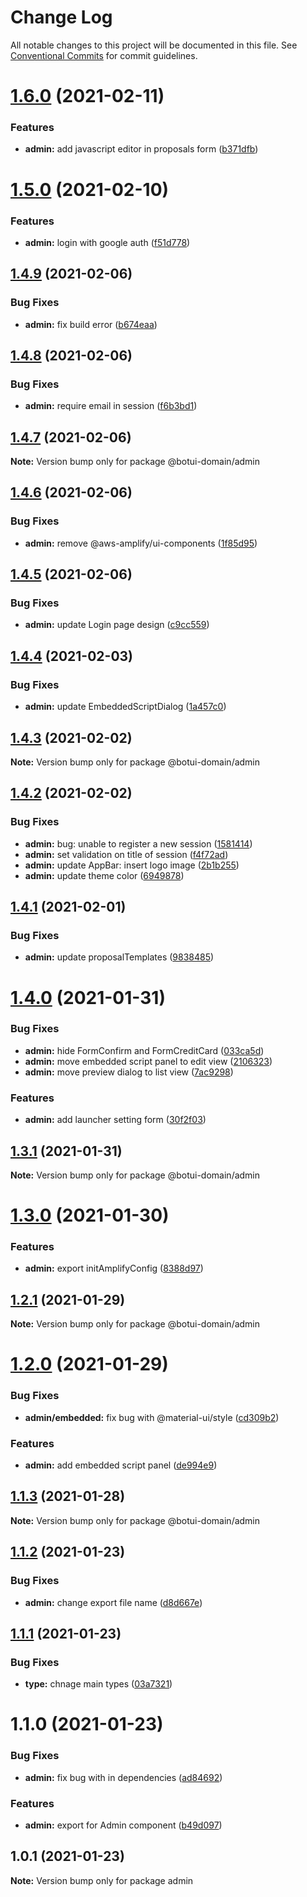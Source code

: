 # Change Log

All notable changes to this project will be documented in this file.
See [Conventional Commits](https://conventionalcommits.org) for commit guidelines.

# [1.6.0](https://github.com/aiji42/botui-child-next/compare/@botui-domain/admin@1.5.0...@botui-domain/admin@1.6.0) (2021-02-11)


### Features

* **admin:** add javascript editor in proposals form ([b371dfb](https://github.com/aiji42/botui-child-next/commit/b371dfb599e02b80eb8f6d09bc79e48aef94ed8f))





# [1.5.0](https://github.com/aiji42/botui-child-next/compare/@botui-domain/admin@1.4.9...@botui-domain/admin@1.5.0) (2021-02-10)


### Features

* **admin:** login with google auth ([f51d778](https://github.com/aiji42/botui-child-next/commit/f51d778cd7014db94d92269644fed7487a934a64))





## [1.4.9](https://github.com/aiji42/botui-child-next/compare/@botui-domain/admin@1.4.8...@botui-domain/admin@1.4.9) (2021-02-06)


### Bug Fixes

* **admin:** fix build error ([b674eaa](https://github.com/aiji42/botui-child-next/commit/b674eaa9f9e5cacdc8cf459a08e2806976113c5e))





## [1.4.8](https://github.com/aiji42/botui-child-next/compare/@botui-domain/admin@1.4.7...@botui-domain/admin@1.4.8) (2021-02-06)


### Bug Fixes

* **admin:** require email in session ([f6b3bd1](https://github.com/aiji42/botui-child-next/commit/f6b3bd1dba2b6bc23d5713e43435572b56198573))





## [1.4.7](https://github.com/aiji42/botui-child-next/compare/@botui-domain/admin@1.4.6...@botui-domain/admin@1.4.7) (2021-02-06)

**Note:** Version bump only for package @botui-domain/admin





## [1.4.6](https://github.com/aiji42/botui-child-next/compare/@botui-domain/admin@1.4.5...@botui-domain/admin@1.4.6) (2021-02-06)


### Bug Fixes

* **admin:** remove @aws-amplify/ui-components ([1f85d95](https://github.com/aiji42/botui-child-next/commit/1f85d95f7071c979d297f769b3f31785d8f5c8c7))





## [1.4.5](https://github.com/aiji42/botui-child-next/compare/@botui-domain/admin@1.4.4...@botui-domain/admin@1.4.5) (2021-02-06)


### Bug Fixes

* **admin:** update Login page design ([c9cc559](https://github.com/aiji42/botui-child-next/commit/c9cc559420b1f1368b1c09f40cb0dbb21f14026c))





## [1.4.4](https://github.com/aiji42/botui-child-next/compare/@botui-domain/admin@1.4.3...@botui-domain/admin@1.4.4) (2021-02-03)


### Bug Fixes

* **admin:** update EmbeddedScriptDialog ([1a457c0](https://github.com/aiji42/botui-child-next/commit/1a457c0de4a8dd21df46d1bae214642deac74314))





## [1.4.3](https://github.com/aiji42/botui-child-next/compare/@botui-domain/admin@1.4.2...@botui-domain/admin@1.4.3) (2021-02-02)

**Note:** Version bump only for package @botui-domain/admin





## [1.4.2](https://github.com/aiji42/botui-child-next/compare/@botui-domain/admin@1.4.1...@botui-domain/admin@1.4.2) (2021-02-02)


### Bug Fixes

* **admin:** bug: unable to register a new session ([1581414](https://github.com/aiji42/botui-child-next/commit/158141455b3418eb3ab6c764ebc8f43cf9acb46e))
* **admin:** set validation on title of session ([f4f72ad](https://github.com/aiji42/botui-child-next/commit/f4f72ade3579fcaa2a29460575d0515c1a376f85))
* **admin:** update AppBar: insert logo image ([2b1b255](https://github.com/aiji42/botui-child-next/commit/2b1b255fb26ed442ba90ac1a7f2269efd427e1d9))
* **admin:** update theme color ([6949878](https://github.com/aiji42/botui-child-next/commit/69498784dfe59603c7a4c54c3dedfb60c693e189))





## [1.4.1](https://github.com/aiji42/botui-child-next/compare/@botui-domain/admin@1.4.0...@botui-domain/admin@1.4.1) (2021-02-01)


### Bug Fixes

* **admin:** update proposalTemplates ([9838485](https://github.com/aiji42/botui-child-next/commit/9838485780601d6dd682aaf3453ed18f6a9b487f))





# [1.4.0](https://github.com/aiji42/botui-child-next/compare/@botui-domain/admin@1.3.1...@botui-domain/admin@1.4.0) (2021-01-31)


### Bug Fixes

* **admin:** hide FormConfirm and FormCreditCard ([033ca5d](https://github.com/aiji42/botui-child-next/commit/033ca5d12515e129aecdc69e9bda64a9eab40668))
* **admin:** move embedded script panel to edit view ([2106323](https://github.com/aiji42/botui-child-next/commit/21063235d01077200c7fa3a9fd107f97908ab212))
* **admin:** move preview dialog to list view ([7ac9298](https://github.com/aiji42/botui-child-next/commit/7ac92986e58d2e23aa606da042d42e480e6bfcd4))


### Features

* **admin:** add launcher setting form ([30f2f03](https://github.com/aiji42/botui-child-next/commit/30f2f03279094289ae6b3b3a3322a4020ccd93de))





## [1.3.1](https://github.com/aiji42/botui-child-next/compare/@botui-domain/admin@1.3.0...@botui-domain/admin@1.3.1) (2021-01-31)

**Note:** Version bump only for package @botui-domain/admin





# [1.3.0](https://github.com/aiji42/botui-child-next/compare/@botui-domain/admin@1.2.1...@botui-domain/admin@1.3.0) (2021-01-30)


### Features

* **admin:** export initAmplifyConfig ([8388d97](https://github.com/aiji42/botui-child-next/commit/8388d973fc80a2035a2a9ffd207b99d20398c0e4))





## [1.2.1](https://github.com/aiji42/botui-child-next/compare/@botui-domain/admin@1.2.0...@botui-domain/admin@1.2.1) (2021-01-29)

**Note:** Version bump only for package @botui-domain/admin





# [1.2.0](https://github.com/aiji42/botui-child-next/compare/@botui-domain/admin@1.1.3...@botui-domain/admin@1.2.0) (2021-01-29)


### Bug Fixes

* **admin/embedded:** fix bug with @material-ui/style ([cd309b2](https://github.com/aiji42/botui-child-next/commit/cd309b2ad04bd0859494f7eb729c6e825692582e))


### Features

* **admin:** add embedded script panel ([de994e9](https://github.com/aiji42/botui-child-next/commit/de994e9843af01ce427cc6928883760834f59ec8))





## [1.1.3](https://github.com/aiji42/botui-child-next/compare/@botui-domain/admin@1.1.2...@botui-domain/admin@1.1.3) (2021-01-28)

**Note:** Version bump only for package @botui-domain/admin





## [1.1.2](https://github.com/aiji42/botui-child-next/compare/@botui-domain/admin@1.1.1...@botui-domain/admin@1.1.2) (2021-01-23)


### Bug Fixes

* **admin:** change export file name ([d8d667e](https://github.com/aiji42/botui-child-next/commit/d8d667e0efa4f435f022f1730feb4c24a09870f6))





## [1.1.1](https://github.com/aiji42/botui-child-next/compare/@botui-domain/admin@1.1.0...@botui-domain/admin@1.1.1) (2021-01-23)


### Bug Fixes

* **type:** chnage main types ([03a7321](https://github.com/aiji42/botui-child-next/commit/03a7321986322d7ba153c4574a769a92c4335d05))





# 1.1.0 (2021-01-23)


### Bug Fixes

* **admin:** fix bug with in dependencies ([ad84692](https://github.com/aiji42/botui-child-next/commit/ad846929b9188ea8fc4d48cd5551892a3e5be72c))


### Features

* **admin:** export for Admin component ([b49d097](https://github.com/aiji42/botui-child-next/commit/b49d0976949cf2f6aee2866b6f0cd2c4f9163488))





## 1.0.1 (2021-01-23)

**Note:** Version bump only for package admin
